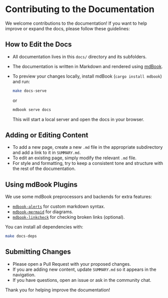 # Contributing to the Documentation

We welcome contributions to the documentation! If you want to help improve or expand the docs, please follow these guidelines:

## How to Edit the Docs

- All documentation lives in this `docs/` directory and its subfolders.
- The documentation is written in Markdown and rendered using [mdBook](https://rust-lang.github.io/mdBook/).
- To preview your changes locally, install mdBook (`cargo install mdbook`) and run:
  
  ```sh
  make docs-serve
  ```
  or
  ```sh
  mdbook serve docs
  ```
  This will start a local server and open the docs in your browser.

## Adding or Editing Content

- To add a new page, create a new `.md` file in the appropriate subdirectory and add a link to it in `SUMMARY.md`.
- To edit an existing page, simply modify the relevant `.md` file.
- For style and formatting, try to keep a consistent tone and structure with the rest of the documentation.

## Using mdBook Plugins

We use some mdBook preprocessors and backends for extra features:

- [`mdbook-alerts`](https://github.com/lambdalisue/rs-mdbook-alerts) for custom markdown syntax.
- [`mdbook-mermaid`](https://github.com/badboy/mdbook-mermaid) for diagrams.
- [`mdbook-linkcheck`](https://github.com/Michael-F-Bryan/mdbook-linkcheck) for checking broken links (optional).

You can install all dependencies with:

```sh
make docs-deps
```

## Submitting Changes

- Please open a Pull Request with your proposed changes.
- If you are adding new content, update `SUMMARY.md` so it appears in the navigation.
- If you have questions, open an issue or ask in the community chat.

Thank you for helping improve the documentation!
